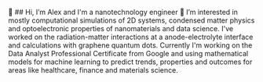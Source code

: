 👋 ## Hi, I’m Alex and I'm a nanotechnology engineer
👀 I’m interested in mostly computational simulations of 2D systems, condensed matter physics and optoelectronic properties of nanomaterials and data science.
I've worked on the radiation-matter interactions at a anode-electrolyte interface and calculations with graphene quantum dots. Currently I'm working on the Data Analyst Professional Certificate from Google and using mathematical models for machine learning to predict trends, properties and outcomes for areas like healthcare, finance and materials science.

<!--
**alexleonnano/alexleonnano** is a ✨ _special_ ✨ repository because its `README.md` (this file) appears on your GitHub profile.

Here are some ideas to get you started:

- 🔭 I’m currently working on ...
- 🌱 I’m currently learning ...
- 👯 I’m looking to collaborate on ...
- 🤔 I’m looking for help with ...
- 💬 Ask me about ...
- 📫 How to reach me: ...
- 😄 Pronouns: ...
- ⚡ Fun fact: ...
-->
